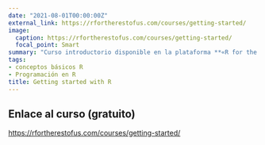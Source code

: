```yaml
---
date: "2021-08-01T00:00:00Z"
external_link: https://rfortherestofus.com/courses/getting-started/
image:
  caption: https://rfortherestofus.com/courses/getting-started/
  focal_point: Smart
summary: "Curso introductorio disponible en la plataforma **«R for the rest of us»** (gratuito , dificultad 2/7)"
tags:
- conceptos básicos R
- Programación en R
title: Getting started with R
---
```


## Enlace al curso (gratuito)

https://rfortherestofus.com/courses/getting-started/